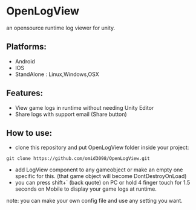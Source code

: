 # OpenLogView
an opensource runtime log viewer for unity.

## Platforms:
 - Android
 - IOS
 - StandAlone : Linux,Windows,OSX

## Features:
 - View game logs in runtime without needing Unity Editor
 - Share logs with support email (Share button)

## How to use:
 - clone this repository and put OpenLogView folder inside your project:

``` git clone https://github.com/omid3098/OpenLogView.git ```

 - add LogView component to any gameobject or make an empty one specific for this. (that game object will become DontDestroyOnLoad) 
 - you can press shift+` (back quote) on PC or hold 4 finger touch for 1.5 seconds on Mobile to display your game logs at runtime.

 note: you can make your own config file and use any setting you want. 

